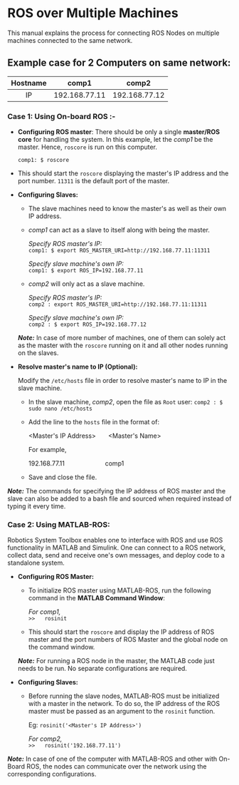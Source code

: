 # ROS over Multiple Machines

This manual explains the process for connecting ROS Nodes on multiple machines connected to the same network.

## Example case for 2 Computers on same network:

| Hostname | comp1 | comp2 |
|:----------:|:-------:|:-------:|
| IP | 192.168.77.11 | 192.168.77.12 |

### Case 1: Using On-board ROS :-

- **Configuring ROS master**: There should be only a single **master/ROS core** for handling the system. In this example, let the _comp1_ be the master. Hence, `roscore` is run on this computer.

  `comp1: $ roscore`

- This should start the `roscore` displaying the master's IP address and the port number. `11311` is the default port of the master.

- **Configuring Slaves:**

  - The slave machines need to know the master's as well as their own IP address.

  - _comp1_ can act as a slave to itself along with being the master.

    _Specify ROS master's IP:_   
    `comp1: $ export ROS_MASTER_URI=http://192.168.77.11:11311`

    _Specify slave machine's own IP:_   
    `comp1: $ export ROS_IP=192.168.77.11`

  - _comp2_ will only act as a slave machine.
  
    _Specify ROS master's IP:_   
    `comp2 : export ROS_MASTER_URI=http://192.168.77.11:11311`

    _Specify slave machine's own IP:_   
    `comp2 : $ export ROS_IP=192.168.77.12`

  **_Note:_** In case of more number of machines, one of them can solely act as the master with the `roscore` running on it and all other nodes running on the slaves.

- **Resolve master's name to IP (Optional):**

  Modify the `/etc/hosts` file in order to resolve master's name to IP in the slave machine.
  
  - In the slave machine, _comp2_, open the file as `Root` user:
  `comp2 : $ sudo nano /etc/hosts`

  - Add the line to the `hosts` file in the format of:

    <Master's IP Address>&ensp;&ensp;&ensp;&ensp;<Master's Name>

    For example,

    <!-- <pre><code>192.168.77.11         comp1</code></pre> -->
    192.168.77.11&ensp;&ensp;&ensp;&ensp;&ensp;&ensp;&ensp;&ensp;&ensp;&ensp;&ensp;&ensp;&ensp;comp1

  - Save and close the file.

**_Note:_** The commands for specifying the IP address of ROS master and the slave can also be added to a bash file and sourced when required instead of typing it every time.

### Case 2: Using MATLAB-ROS:

Robotics System Toolbox enables one to interface with ROS and use ROS functionality in MATLAB and Simulink. One can connect to a ROS network, collect data, send and receive one's own messages, and deploy code to a standalone system.

- **Configuring ROS Master:**

  - To initialize ROS master using MATLAB-ROS, run the following command in the **MATLAB Command Window**:

    _For comp1,_   
    `>>   rosinit`

  - This should start the `roscore` and display the IP address of ROS master and the port numbers of ROS Master and the global node on the command window.
  
  **_Note:_** For running a ROS node in the master, the MATLAB code just needs to be run. No separate configurations are required.

- **Configuring Slaves:**
  
  - Before running the slave nodes, MATLAB-ROS must be initialized with a master in the network. To do so, the IP address of the ROS master must be passed as an argument to the `rosinit` function.
  
    Eg: `rosinit('<Master's IP Address>')`

    _For comp2,_   
    `>>   rosinit('192.168.77.11')`

**_Note:_** In case of one of the computer with MATLAB-ROS and other with On-Board ROS, the nodes can communicate over the network using the corresponding configurations.